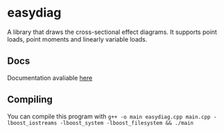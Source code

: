 # easydiag
A library that draws the cross-sectional effect diagrams. It supports point loads, point moments and linearly variable loads.

## Docs

Documentation avaliable [here](https://emanuelemaz.github.io/easydiag)

## Compiling

You can compile this program with `g++ -o main easydiag.cpp main.cpp -lboost_iostreams -lboost_system -lboost_filesystem && ./main`
